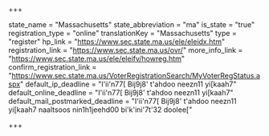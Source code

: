 +++

state_name = "Massachusetts"
state_abbreviation = "ma"
is_state = "true"
registration_type = "online"
translationKey = "Massachusetts"
type = "register"
hp_link = "https://www.sec.state.ma.us/ele/eleidx.htm"
registration_link = "https://www.sec.state.ma.us/ovr/"
more_info_link = "https://www.sec.state.ma.us/ele/eleifv/howreg.htm"
confirm_registration_link = "https://www.sec.state.ma.us/VoterRegistrationSearch/MyVoterRegStatus.aspx"
default_ip_deadline = "I'ii'n77[ Bij9j8' t'ahdoo neezn11 yi[kaah7"
default_online_deadline = "I'ii'n77[ Bij9j8' t'ahdoo neezn11 yi[kaah7"
default_mail_postmarked_deadline = "I'ii'n77[ Bij9j8' t'ahdoo neezn11 yi[kaah7 naaltsoos nin1h1jeehd00 bi'k'ini'7t'32 doolee["

+++